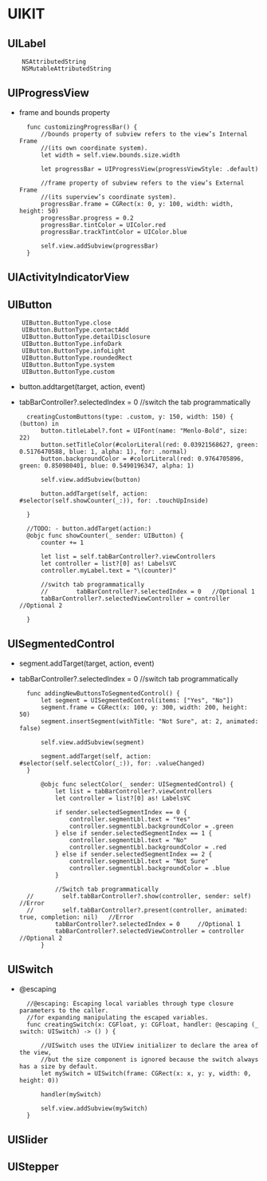 # UIKIT

## UILabel
        
        NSAttributedString
        NSMutableAttributedString

## UIProgressView
- frame and bounds property
        
        func customizingProgressBar() {
            //bounds property of subview refers to the view’s Internal Frame
            //(its own coordinate system).
            let width = self.view.bounds.size.width
            
            let progressBar = UIProgressView(progressViewStyle: .default)
            
            //frame property of subview refers to the view’s External Frame
            //(its superview’s coordinate system).
            progressBar.frame = CGRect(x: 0, y: 100, width: width, height: 50)
            progressBar.progress = 0.2
            progressBar.tintColor = UIColor.red
            progressBar.trackTintColor = UIColor.blue
            
            self.view.addSubview(progressBar)
        }

## UIActivityIndicatorView

## UIButton
        
        UIButton.ButtonType.close
        UIButton.ButtonType.contactAdd
        UIButton.ButtonType.detailDisclosure
        UIButton.ButtonType.infoDark
        UIButton.ButtonType.infoLight
        UIButton.ButtonType.roundedRect
        UIButton.ButtonType.system
        UIButton.ButtonType.custom

- button.addtarget(target, action, event)
- tabBarController?.selectedIndex = 0   //switch the tab programmatically


        creatingCustomButtons(type: .custom, y: 150, width: 150) { (button) in
            button.titleLabel?.font = UIFont(name: "Menlo-Bold", size: 22)
            button.setTitleColor(#colorLiteral(red: 0.03921568627, green: 0.5176470588, blue: 1, alpha: 1), for: .normal)
            button.backgroundColor = #colorLiteral(red: 0.9764705896, green: 0.850980401, blue: 0.5490196347, alpha: 1)
            
            self.view.addSubview(button)
            
            button.addTarget(self, action: #selector(self.showCounter(_:)), for: .touchUpInside)

        }
        
        //TODO: - button.addTarget(action:)
        @objc func showCounter(_ sender: UIButton) {
            counter += 1
            
            let list = self.tabBarController?.viewControllers
            let controller = list?[0] as! LabelsVC
            controller.myLabel.text = "\(counter)"
            
            //switch tab programmatically
            //        tabBarController?.selectedIndex = 0   //Optional 1
            tabBarController?.selectedViewController = controller   //Optional 2

        }

## UISegmentedControl
- segment.addTarget(target, action, event)
- tabBarController?.selectedIndex = 0   //switch tab programmatically

        func addingNewButtonsToSegmentedControl() {
            let segment = UISegmentedControl(items: ["Yes", "No"])
            segment.frame = CGRect(x: 100, y: 300, width: 200, height: 50)
            segment.insertSegment(withTitle: "Not Sure", at: 2, animated: false)
            
            self.view.addSubview(segment)
            
            segment.addTarget(self, action: #selector(self.selectColor(_:)), for: .valueChanged)
        }

            @objc func selectColor(_ sender: UISegmentedControl) {
                let list = tabBarController?.viewControllers
                let controller = list?[0] as! LabelsVC
                
                if sender.selectedSegmentIndex == 0 {
                    controller.segmentLbl.text = "Yes"
                    controller.segmentLbl.backgroundColor = .green
                } else if sender.selectedSegmentIndex == 1 {
                    controller.segmentLbl.text = "No"
                    controller.segmentLbl.backgroundColor = .red
                } else if sender.selectedSegmentIndex == 2 {
                    controller.segmentLbl.text = "Not Sure"
                    controller.segmentLbl.backgroundColor = .blue
                }
                
                //Switch tab programmatically
        //        self.tabBarController?.show(controller, sender: self)     //Error
        //        self.tabBarController?.present(controller, animated: true, completion: nil)   //Error
                tabBarController?.selectedIndex = 0     //Optional 1
                tabBarController?.selectedViewController = controller   //Optional 2
            }


## UISwitch
- @escaping

        //@escaping: Escaping local variables through type closure parameters to the caller.
        //for expanding manipulating the escaped variables.
        func creatingSwitch(x: CGFloat, y: CGFloat, handler: @escaping (_ switch: UISwitch) -> () ) {
        
            //UISwitch uses the UIView initializer to declare the area of the view,
            //but the size component is ignored because the switch always has a size by default.
            let mySwitch = UISwitch(frame: CGRect(x: x, y: y, width: 0, height: 0))
            
            handler(mySwitch)
            
            self.view.addSubview(mySwitch)
        }

## UISlider

## UIStepper
